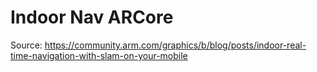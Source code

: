 # Indoor Nav ARCore
Source: https://community.arm.com/graphics/b/blog/posts/indoor-real-time-navigation-with-slam-on-your-mobile
